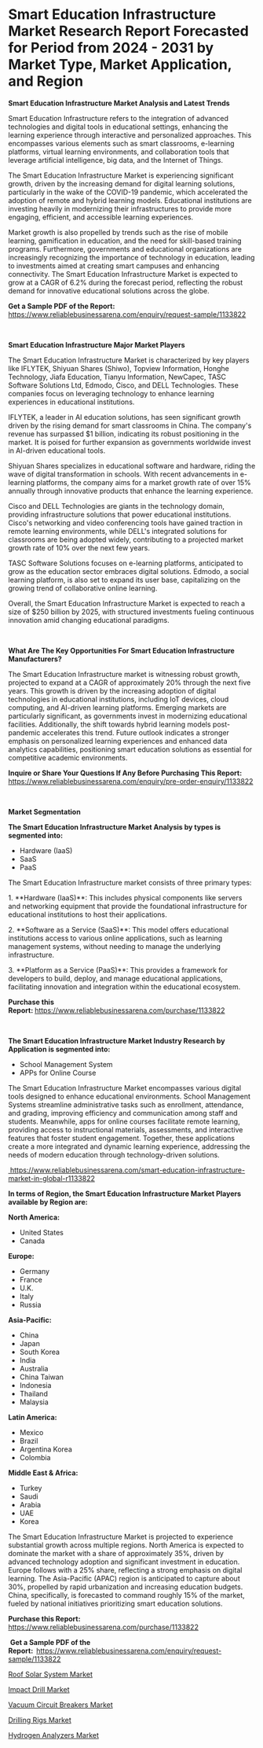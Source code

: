 <p><h1>Smart Education Infrastructure Market Research Report Forecasted for Period from 2024 -  2031 by Market Type, Market Application, and Region</h1></p><p><strong>Smart Education Infrastructure Market Analysis and Latest Trends</strong></p>
<p><p>Smart Education Infrastructure refers to the integration of advanced technologies and digital tools in educational settings, enhancing the learning experience through interactive and personalized approaches. This encompasses various elements such as smart classrooms, e-learning platforms, virtual learning environments, and collaboration tools that leverage artificial intelligence, big data, and the Internet of Things.</p><p>The Smart Education Infrastructure Market is experiencing significant growth, driven by the increasing demand for digital learning solutions, particularly in the wake of the COVID-19 pandemic, which accelerated the adoption of remote and hybrid learning models. Educational institutions are investing heavily in modernizing their infrastructures to provide more engaging, efficient, and accessible learning experiences.</p><p>Market growth is also propelled by trends such as the rise of mobile learning, gamification in education, and the need for skill-based training programs. Furthermore, governments and educational organizations are increasingly recognizing the importance of technology in education, leading to investments aimed at creating smart campuses and enhancing connectivity. The Smart Education Infrastructure Market is expected to grow at a CAGR of 6.2% during the forecast period, reflecting the robust demand for innovative educational solutions across the globe.</p></p>
<p><strong>Get a Sample PDF of the Report:&nbsp;</strong> <a href="https://www.reliablebusinessarena.com/enquiry/request-sample/1133822?utm_campaign=1285&utm_medium=2&utm_source=Github&utm_content=ia&utm_term=18102024&utm_id=smart-education-infrastructure">https://www.reliablebusinessarena.com/enquiry/request-sample/1133822</a></p>
<p>&nbsp;</p>
<p><strong>Smart Education Infrastructure Major Market Players</strong></p>
<p><p>The Smart Education Infrastructure Market is characterized by key players like IFLYTEK, Shiyuan Shares (Shiwo), Topview Information, Honghe Technology, Jiafa Education, Tianyu Information, NewCapec, TASC Software Solutions Ltd, Edmodo, Cisco, and DELL Technologies. These companies focus on leveraging technology to enhance learning experiences in educational institutions.</p><p>IFLYTEK, a leader in AI education solutions, has seen significant growth driven by the rising demand for smart classrooms in China. The company's revenue has surpassed $1 billion, indicating its robust positioning in the market. It is poised for further expansion as governments worldwide invest in AI-driven educational tools.</p><p>Shiyuan Shares specializes in educational software and hardware, riding the wave of digital transformation in schools. With recent advancements in e-learning platforms, the company aims for a market growth rate of over 15% annually through innovative products that enhance the learning experience.</p><p>Cisco and DELL Technologies are giants in the technology domain, providing infrastructure solutions that power educational institutions. Cisco's networking and video conferencing tools have gained traction in remote learning environments, while DELL's integrated solutions for classrooms are being adopted widely, contributing to a projected market growth rate of 10% over the next few years.</p><p>TASC Software Solutions focuses on e-learning platforms, anticipated to grow as the education sector embraces digital solutions. Edmodo, a social learning platform, is also set to expand its user base, capitalizing on the growing trend of collaborative online learning.</p><p>Overall, the Smart Education Infrastructure Market is expected to reach a size of $250 billion by 2025, with structured investments fueling continuous innovation amid changing educational paradigms.</p></p>
<p>&nbsp;</p>
<p><strong>What Are The Key Opportunities For Smart Education Infrastructure Manufacturers?</strong></p>
<p><p>The Smart Education Infrastructure market is witnessing robust growth, projected to expand at a CAGR of approximately 20% through the next five years. This growth is driven by the increasing adoption of digital technologies in educational institutions, including IoT devices, cloud computing, and AI-driven learning platforms. Emerging markets are particularly significant, as governments invest in modernizing educational facilities. Additionally, the shift towards hybrid learning models post-pandemic accelerates this trend. Future outlook indicates a stronger emphasis on personalized learning experiences and enhanced data analytics capabilities, positioning smart education solutions as essential for competitive academic environments.</p></p>
<p><strong>Inquire or Share Your Questions If Any Before Purchasing This Report:</strong> <a href="https://www.reliablebusinessarena.com/enquiry/pre-order-enquiry/1133822?utm_campaign=1285&utm_medium=2&utm_source=Github&utm_content=ia&utm_term=18102024&utm_id=smart-education-infrastructure">https://www.reliablebusinessarena.com/enquiry/pre-order-enquiry/1133822</a></p>
<p>&nbsp;</p>
<p><strong>Market Segmentation</strong></p>
<p><strong>The Smart Education Infrastructure Market Analysis by types is segmented into:</strong></p>
<p><ul><li>Hardware (IaaS)</li><li>SaaS</li><li>PaaS</li></ul></p>
<p><p>The Smart Education Infrastructure market consists of three primary types: </p><p>1. **Hardware (IaaS)**: This includes physical components like servers and networking equipment that provide the foundational infrastructure for educational institutions to host their applications. </p><p>2. **Software as a Service (SaaS)**: This model offers educational institutions access to various online applications, such as learning management systems, without needing to manage the underlying infrastructure. </p><p>3. **Platform as a Service (PaaS)**: This provides a framework for developers to build, deploy, and manage educational applications, facilitating innovation and integration within the educational ecosystem.</p></p>
<p><strong>Purchase this Report:&nbsp;</strong><a href="https://www.reliablebusinessarena.com/purchase/1133822?utm_campaign=1285&utm_medium=2&utm_source=Github&utm_content=ia&utm_term=18102024&utm_id=smart-education-infrastructure">https://www.reliablebusinessarena.com/purchase/1133822</a></p>
<p>&nbsp;</p>
<p><strong>The Smart Education Infrastructure Market Industry Research by Application is segmented into:</strong></p>
<p><ul><li>School Management System</li><li>APPs for Online Course</li></ul></p>
<p><p>The Smart Education Infrastructure Market encompasses various digital tools designed to enhance educational environments. School Management Systems streamline administrative tasks such as enrollment, attendance, and grading, improving efficiency and communication among staff and students. Meanwhile, apps for online courses facilitate remote learning, providing access to instructional materials, assessments, and interactive features that foster student engagement. Together, these applications create a more integrated and dynamic learning experience, addressing the needs of modern education through technology-driven solutions.</p></p>
<p><a href="https://www.reliablebusinessarena.com/smart-education-infrastructure-market-in-global-r1133822?utm_campaign=1285&utm_medium=2&utm_source=Github&utm_content=ia&utm_term=18102024&utm_id=smart-education-infrastructure">&nbsp;https://www.reliablebusinessarena.com/smart-education-infrastructure-market-in-global-r1133822</a></p>
<p><strong>In terms of Region, the Smart Education Infrastructure Market Players available by Region are:</strong></p>
<p>
    <p> <strong> North America: </strong>
        <ul>
            <li>United States</li>
            <li>Canada</li>
        </ul>
        </p> 
    <p> <strong> Europe: </strong>
        <ul>
            <li>Germany</li>
            <li>France</li>
            <li>U.K.</li>
            <li>Italy</li>
            <li>Russia</li>
        </ul>
        </p> 
    <p> <strong> Asia-Pacific: </strong>
        <ul>
            <li>China</li>
            <li>Japan</li>
            <li>South Korea</li>
            <li>India</li>
            <li>Australia</li>
            <li>China Taiwan</li>
            <li>Indonesia</li>
            <li>Thailand</li>
            <li>Malaysia</li>
        </ul>
        </p> 
    <p> <strong> Latin America: </strong>
        <ul>
            <li>Mexico</li>
            <li>Brazil</li>
            <li>Argentina Korea</li>
            <li>Colombia</li>
        </ul>
        </p> 
    <p> <strong> Middle East & Africa: </strong>
        <ul>
            <li>Turkey</li>
            <li>Saudi</li>
            <li>Arabia</li>
            <li>UAE</li>
            <li>Korea</li>
        </ul>
    </p>
    </p>
<p><p>The Smart Education Infrastructure Market is projected to experience substantial growth across multiple regions. North America is expected to dominate the market with a share of approximately 35%, driven by advanced technology adoption and significant investment in education. Europe follows with a 25% share, reflecting a strong emphasis on digital learning. The Asia-Pacific (APAC) region is anticipated to capture about 30%, propelled by rapid urbanization and increasing education budgets. China, specifically, is forecasted to command roughly 15% of the market, fueled by national initiatives prioritizing smart education solutions.</p></p>
<p><strong>Purchase this Report: </strong><a href="https://www.reliablebusinessarena.com/purchase/1133822?utm_campaign=1285&utm_medium=2&utm_source=Github&utm_content=ia&utm_term=18102024&utm_id=smart-education-infrastructure">https://www.reliablebusinessarena.com/purchase/1133822</a></p>
<p>&nbsp;<strong>Get a Sample PDF of the Report:&nbsp;&nbsp;</strong><a href="https://www.reliablebusinessarena.com/enquiry/request-sample/1133822?utm_campaign=1285&utm_medium=2&utm_source=Github&utm_content=ia&utm_term=18102024&utm_id=smart-education-infrastructure">https://www.reliablebusinessarena.com/enquiry/request-sample/1133822</a></p>
<p><strong></strong></p>
<p><p><a href="https://www.linkedin.com/pulse/roof-solar-system-market-growth-segmentation-regional-analysis-p0y3e?utm_campaign=1285&utm_medium=2&utm_source=Github&utm_content=ia&utm_term=18102024&utm_id=smart-education-infrastructure">Roof Solar System Market</a></p><p><a href="https://www.linkedin.com/pulse/future-trends-global-impact-drill-market-insights-analysis-vaumc?utm_campaign=1285&utm_medium=2&utm_source=Github&utm_content=ia&utm_term=18102024&utm_id=smart-education-infrastructure">Impact Drill Market</a></p><p><a href="https://www.linkedin.com/pulse/pioneering-growth-analyzing-global-vacuum-circuit-breakers-07tae?utm_campaign=1285&utm_medium=2&utm_source=Github&utm_content=ia&utm_term=18102024&utm_id=smart-education-infrastructure">Vacuum Circuit Breakers Market</a></p><p><a href="https://www.linkedin.com/pulse/global-drilling-rigs-market-size-trends-analysis-regional-outlook-tx2jc?utm_campaign=1285&utm_medium=2&utm_source=Github&utm_content=ia&utm_term=18102024&utm_id=smart-education-infrastructure">Drilling Rigs Market</a></p><p><a href="https://www.linkedin.com/pulse/insights-hydrogen-analyzers-market-players-size-geographical-3ukfc?utm_campaign=1285&utm_medium=2&utm_source=Github&utm_content=ia&utm_term=18102024&utm_id=smart-education-infrastructure">Hydrogen Analyzers Market</a></p></p>